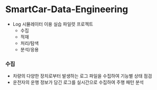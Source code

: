 # SmartCar-Data-Engineering

- Log 시뮬레이터 이용 실습 파일럿 프로젝트
  - 수집
  - 적재
  - 처리/탐색
  - 분석/응용

### 수집 
- 차량의 다양한 장치로부터 발생하는 로그 파일을 수집하여 기능별 상태 점검
- 운전자의 운행 정보가 담긴 로그를 실시간으로 수집하여 주행 패턴 분석



